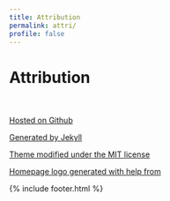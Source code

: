 ```yaml
---
title: Attribution
permalink: attri/
profile: false
---
```

# Attribution <br/> <br/>

<a href="https://github.com/gurdenbatra/gurdenbatra.github.com" target="_blank" title="Website project on Github">Hosted on Github</a> 

<a href="https://github.com/jekyll/jekyll" target="_blank" title="Jekyll Project">Generated by Jekyll</a> 

<a href="https://github.com/nickbalestra/kactus" target="_blank" title="Original Theme">Theme modified under the MIT license</a>

<a href="https://www.behance.net/gallery/12025813/Pictograms-Giveaway-Reloaded" target="_blank" title="Behance Vector Page">Homepage logo generated with help from</a>



{% include footer.html %}
